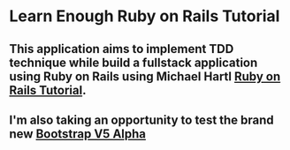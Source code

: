 # Learn Enough Ruby on Rails Tutorial

## This application aims to implement TDD technique while build a fullstack application using Ruby on Rails using Michael Hartl [Ruby on Rails Tutorial](https://www.learnenough.com/ruby-on-rails-6th-edition).

## I'm also taking an opportunity to test the brand new [Bootstrap V5 Alpha](https://v5.getbootstrap.com/)
